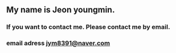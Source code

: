 ## My name is Jeon youngmin.
### If you want to contact me. Please contact me by email.
### email adress jym8391@naver.com
